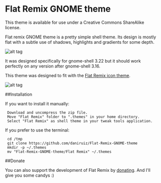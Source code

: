 Flat Remix GNOME theme
===========

This theme is available for use under a Creative Commons ShareAlike license.

Flat remix GNOME theme is a pretty simple shell theme. Its design is mostly flat with a subtle use of shadows, highlights and gradients for some depth.

![alt tag](http://i1123.photobucket.com/albums/l553/mikelon1/Flat_Remix_GnomeTheme.png~original)

It was designed specifically for gnome-shell 3.22 but it should work perfectly on any version after gnome-shell 3.16.

This theme was designed to fit with the [Flat Remix icon theme](https://github.com/daniruiz/Super-Flat-Remix).

![alt tag](hhttp://i1123.photobucket.com/albums/l553/mikelon1/drawing_2.png~original)


##Installation

If you want to install it manually:

     Download and uncompress the zip file.
     Move "Flat Remix" folder to ".themes" in your home directory.
     Select "Flat Remix" as shell theme in your tweak tools application.

If you prefer to use the terminal:

     cd /tmp
     git clone https://github.com/daniruiz/Flat-Remix-GNOME-theme
     mkdir -p ~/.themes
     mv "Flat-Remix-GNOME-theme/Flat Remix" ~/.themes

##Donate

You can also support the development of Flat Remix by [donating](https://www.paypal.com/cgi-bin/webscr?cmd=_s-xclick&hosted_button_id=S8V26CR79A29W). And I'll give you some candys :)
